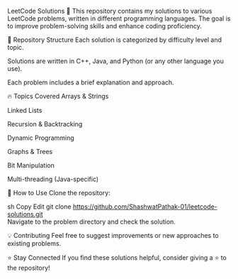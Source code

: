 LeetCode Solutions 🚀
This repository contains my solutions to various LeetCode problems, written in different programming languages. The goal is to improve problem-solving skills and enhance coding proficiency.

📌 Repository Structure
Each solution is categorized by difficulty level and topic.

Solutions are written in C++, Java, and Python (or any other language you use).

Each problem includes a brief explanation and approach.

🔥 Topics Covered
Arrays & Strings

Linked Lists

Recursion & Backtracking

Dynamic Programming

Graphs & Trees

Bit Manipulation

Multi-threading (Java-specific)

🎯 How to Use
Clone the repository:

sh
Copy
Edit
git clone https://github.com/ShashwatPathak-01/leetcode-solutions.git  
Navigate to the problem directory and check the solution.

💡 Contributing
Feel free to suggest improvements or new approaches to existing problems.

⭐ Stay Connected
If you find these solutions helpful, consider giving a ⭐ to the repository!
